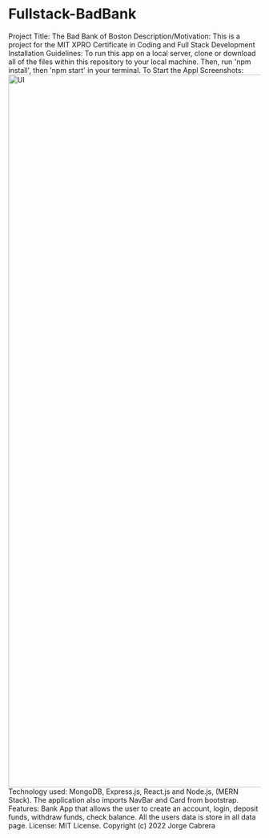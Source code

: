 # Fullstack-BadBank
Project Title: The Bad Bank of Boston
Description/Motivation: This is a project for the MIT XPRO Certificate in Coding and Full Stack Development
Installation Guidelines: To run this app on a local server, clone or download all of the files within this repository to your local machine. Then, run 'npm install', then 'npm start' in your terminal. To Start the Appl
Screenshots: <img width="1422" alt="UI" src="">
Technology used:  MongoDB, Express.js, React.js and Node.js, (MERN Stack). The application also imports NavBar and Card from bootstrap.
Features: Bank App that allows the user to create an account, login, deposit funds, withdraw funds, check balance. All the users data is store in all data page. 
License: MIT License. Copyright (c) 2022 Jorge Cabrera

